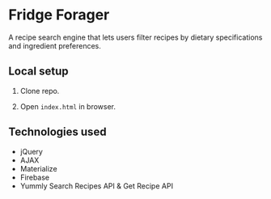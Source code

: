 # Fridge Forager
A recipe search engine that lets users filter recipes by dietary specifications and ingredient preferences.

## Local setup
1. Clone repo.

2. Open ```index.html``` in browser.

## Technologies used
- jQuery
- AJAX
- Materialize
- Firebase
- Yummly Search Recipes API & Get Recipe API
